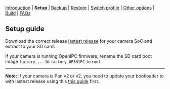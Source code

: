 [Introduction](README.md) | **Setup** | [Backup](README_backup.md) | [Restore](README_restore.md) | [Switch profile](README_switch_profile.md) | [Other options](README_other_options.md) | [Build](README_build.md) | [FAQs](README_FAQs.md)



## Setup guide

Download the correct release [lastest release](https://github.com/archandanime/wz_flash-helper/releases/latest) for your camera SoC and extract to your SD card.

If your camera is running OpenIPC firmware, rename the SD card boot image `factory_...` to `factory_0P3N1PC_kernel`

-----
**Note:** If your camera is Pan v2 or v2, you need to update your bootloader to with lastest release using this [this guide](https://github.com/gtxaspec/wz_mini_hacks/wiki/Setup-&-Installation) first.
